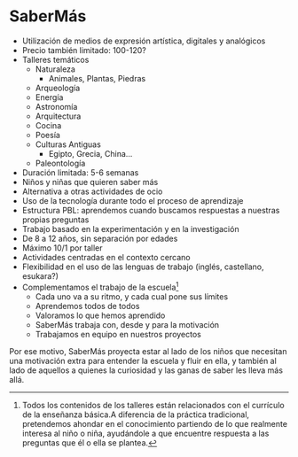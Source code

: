 # SaberMás

- Utilización de medios de expresión artística, digitales y analógicos
- Precio también limitado: 100-120?
- Talleres temáticos
	- Naturaleza
		- Animales, Plantas, Piedras
	- Arqueología
	- Energía
	- Astronomía
	- Arquitectura
	- Cocina
	- Poesía
	- Culturas Antiguas
		- Egipto, Grecia, China...
	- Paleontología
- Duración limitada: 5-6 semanas
- Niños y niñas que quieren saber más
- Alternativa a otras actividades de ocio
- Uso de la tecnología durante todo el proceso de aprendizaje
- Estructura PBL: aprendemos cuando buscamos respuestas a nuestras propias preguntas 
- Trabajo basado en la experimentación y en la investigación
- De 8 a 12 años, sin separación por edades
- Máximo 10/1 por taller
- Actividades centradas en el contexto cercano
- Flexibilidad en el uso de las lenguas de trabajo (inglés, castellano, esukara?)
- Complementamos el trabajo de la escuela[^1] 
	- Cada uno va a su ritmo, y cada cual pone sus límites
	- Aprendemos todos de todos
	- Valoramos lo que hemos aprendido
	- SaberMás trabaja con, desde y para la motivación
	- Trabajamos en equipo en nuestros proyectos 



[^1]: Todos los contenidos de los talleres están relacionados con el currículo de la enseñanza básica.A diferencia de la práctica tradicional, pretendemos ahondar en el conocimiento partiendo de lo que realmente interesa al niño o niña,
ayudándole a que encuentre respuesta a las preguntas que él o ella se plantea.

Por ese motivo, SaberMás proyecta estar al lado de los niños que necesitan una motivación extra para entender la escuela y fluir en ella,
 y también al lado de aquellos a quienes la curiosidad y las ganas de saber les lleva más allá.
